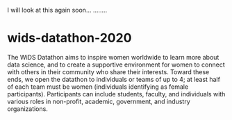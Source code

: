 I will look at this again soon... ........ 

# wids-datathon-2020
The WiDS Datathon aims to inspire women worldwide to learn more about data science, and to create a supportive environment for women to connect with others in their community who share their interests. Toward these ends, we open the datathon to individuals or teams of up to 4; at least half of each team must be women (individuals identifying as female participants). Participants can include students, faculty, and individuals with various roles in non-profit, academic, government, and industry organizations.
